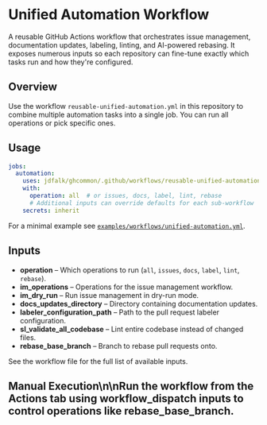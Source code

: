 <!-- file: docs/unified-automation.md -->
<!-- version: 1.0.0 -->
<!-- guid: 3153c13c-f92e-4828-aef7-f1e175f22e32 -->

# Unified Automation Workflow

A reusable GitHub Actions workflow that orchestrates issue management, documentation updates, labeling, linting, and AI-powered rebasing. It exposes numerous inputs so each repository can fine-tune exactly which tasks run and how they're configured.

## Overview

Use the workflow `reusable-unified-automation.yml` in this repository to combine multiple automation tasks into a single job. You can run all operations or pick specific ones.

## Usage

```yaml
jobs:
  automation:
    uses: jdfalk/ghcommon/.github/workflows/reusable-unified-automation.yml@main
    with:
      operation: all  # or issues, docs, label, lint, rebase
      # Additional inputs can override defaults for each sub-workflow
    secrets: inherit
```

For a minimal example see [`examples/workflows/unified-automation.yml`](../examples/workflows/unified-automation.yml).

## Inputs

- **operation** – Which operations to run (`all`, `issues`, `docs`, `label`, `lint`, `rebase`).
- **im_operations** – Operations for the issue management workflow.
- **im_dry_run** – Run issue management in dry-run mode.
- **docs_updates_directory** – Directory containing documentation updates.
- **labeler_configuration_path** – Path to the pull request labeler configuration.
- **sl_validate_all_codebase** – Lint entire codebase instead of changed files.
- **rebase_base_branch** – Branch to rebase pull requests onto.

See the workflow file for the full list of available inputs.


## Manual Execution\n\nRun the workflow from the Actions tab using workflow_dispatch inputs to control operations like rebase_base_branch.